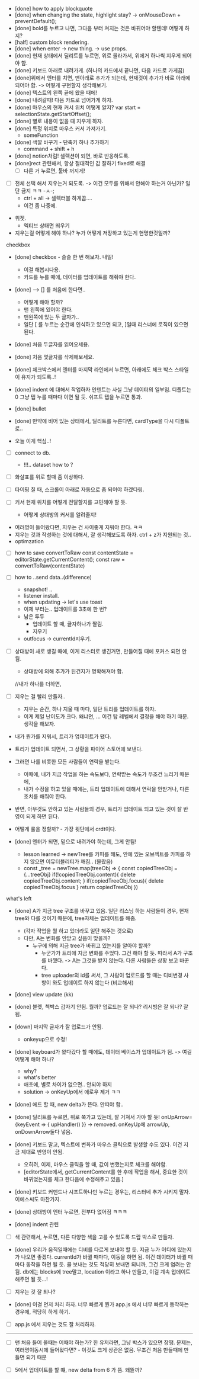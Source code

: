 - [done] how to apply blockquote
- [done] when changing the state, highlight stay? -> onMouseDown + preventDefault();
- [done] bold를 누르고 나면, 그다음 부터 쳐지는 것은 바뀌어야 할텐데! 어떻게 하지?
- [half] custom block rendering.
- [done] when enter -> new thing. -> use props.
- [done] 현재 상태에서 딜리트를 누르면, 위로 올라가서, 위에거 하나씩 지우게 되어야 함.
- [done] 키보드 아래로 내려가게. (하나의 카드에서 끝나면, 다음 카드로 가게끔)
- [done]위에서 엔터를 치면, 맨아래로 추가가 되는데, 현재것이 추가가 바로 아래에 되어야 함. -> 어떻게 구현할지 생각해보기. 
- [done] 텍스트의 왼쪽 끝에 왔을 때에!
- [done] 내려갈때! 다음 카드로 넘어가게 하자.
- [done] 마우스의 현재 커서 위치 어떻게 알지? var start = selectionState.getStartOffset();
- [done] 별로 내용이 없을 때 지우게 하자.
- [done] 특정 위치로 마우스 커서 가져가기.
  - someFunction
- [done] 색깔 바꾸기 - 단축키 하나 추가하기
  - command + shift + h
- [done] notion처럼! 셀렉션이 되면, 바로 반응하도록.
- [done]rect 관련해서, 항상 절대적인 값 잘하기 
  fixed로 해결
  - [ ] 다른 거 누르면, 툴바 꺼지게!
- [ ] 전체 선택 해서 지우는거 되도록. -> 이건 모두를 위해서 안해야 하는거 아닌가? 일단 금지 ㅋㅋ -ㅅ-; 
  - ctrl + all -> 셀렉터블 하게끔....
  - 이건 좀 나중에.
- 위젯. 
  - 엑티브 상태면 띄우기
- 지우는걸 어떻게 해야 하나? 누가 어떻게 저장하고 있는게 현명한것일까?

checkbox
- [done] checkbox - 슬슬 한 번 해보자. 내일!
  - 이걸 해봅시다용.
  - 카드를 누를 때에, 데이터를 업데이트를 해줘야 한다.
- [done] --> [] 를 처음에 한다면..
  - 어떻게 해야 할까?
  - 맨 왼쪽에 있어야 한다.
  - 맨왼쪽에 있는 두 글자가..
  - 일단 [ 를 누르는 순간에 인식하고 있으면 되고, ]일때 리스너에 로직이 있으면 된다.
- [done] 처음 두글자를 읽어오세용.
- [done] 처음 몇글자를 삭제해보세요.
- [done] 체크박스에서 엔터를 마지막 라인에서 누르면, 아래에도 체크 박스 스타일이 유지가 되도록..!
- [done] indent 에 대해서 작업하자
  인덴트는 사실 그냥 데이터의 일부임.
  디폴트는 0 
  그냥 탭 누를 때마다 이면 될 듯. 
  쉬프트 탭을 누르면 통과.  
- [done] bullet
- [done] 만약에 비어 있는 상태에서, 딜리트를 누른다면, cardType을 다시 디폴트로..

- 오늘 이게 핵심..!
- [ ] connect to db. 
  - !!!.. dataset how to ?
- [ ] 화살표를 위로 할때 좀 이상하다. 

- [ ] 타이핑 칠 때, 스크롤이 아래로 자동으로 좀 되어야 하겠다링.
- [ ] 커서 현재 위치를 어떻게 전달할지를 고민해야 할 듯.
  - 어떻게 상대방의 커서를 알려줄지!
- 여러명이 들어왔다면, 지우는 건 사이좋게 지워야 한다. ㅋㅋ
- 지우는 것과 작성하는 것에 대해서, 잘 생각해보도록 하자. ctrl + z가 지원되는 것..
- optimzation


- [ ] how to save
  convertToRaw
  const contentState = editorState.getCurrentContent();
  const raw = convertToRaw(contentState)

- [ ] how to ..send data..(difference)
  - snapshot! ..
  - listener install.
  - when updating -> let's use toast
  - 이제 부터는.. 업데이트를 3초에 한 번? 
  - 남은 투두 
    - 업데이트 할 때, 글자하나가 짤림.   
    - 지우기
  - outfocus -> currentId지우기.
- [ ] 상대방이 새로 생길 때에, 이게 리스터로 생긴거면, 만들어질 때에 포커스 되면 안됨.
  - 상대방에 의해 추가가 된건지가 명확해져야 함.

  //내가 하나를 더하면, 

- [ ] 지우는 걸 빨리 만들자..
  - 지우는 순간, 하나 지울 때 마다, 일단 트리를 업데이트를 하자. 
  - 이게 제일 난이도가 크다. 왜냐면, ... 이건 탑 레벨에서 결정을 해야 하기 때문.
생각을 해보자.

- 내가 뭔가를 지워서, 트리가 업데이트가 됐다.
- 트리가 업데이트 되면서, 그 상황을 파이어 스토어에 보낸다.
- 그러면 나를 비롯한 모든 사람들이 연락을 받는다.
  - 이때에, 내가 지금 작업을 하는 속도보다, 연락받는 속도가 무조건 느리기 때문에,
  - 내가 수정을 하고 있을 때에는, 트리 업데이트에 대해서 연락을 안받거나, 다른 조치를 해줘야 한다.

- 반면, 아무것도 안하고 있는 사람들의 경우, 트리가 업데이트 되고 있는 것이 잘 반영이 되게 하면 된다.
- 어떻게 룰을 정할까? - 가장 윗단에서 crdt이다.
- [done] 엔터가 되면, 밑으로 내려가야 하는데, 그게 안됨!
  -  lesson learned -> newTree를 카피를 해도, 안에 있는 오브젝트를 카피를 하지 않으면 이뮤터블리티가 깨짐.. (몰랐음)
  -  const _tree = newTree.map(treeObj => {
      const copiedTreeObj = {...treeObj}
      if(!copiedTreeObj.content){
        delete copiedTreeObj.content;
      }
      if(copiedTreeObj.focus){
        delete copiedTreeObj.focus
      }
      return copiedTreeObj
    })
  

what's left
- [done] A가 지금 tree 구조를 바꾸고 있음.
  일단 리스닝 하는 사람들이 경우, 현재 tree와 다를 것이기 때문에, tree자체는 업데이트를 해줌. 
  - (각자 작업을 뭘 하고 있더라도 일단 해주는 것으로)
  - 다만, A는 변화를 안받고 싶음이 맞을까? 
    - 누구에 의해 지금 tree가 바뀌고 있는지를 알아야 할까? 
      - 누군가가 트리에 지금 변화를 주었다. 
      그건 해야 할 듯. 따라서 A가 구조를 바꿨다. -> A는 그것을 받지 않는다.
      다른 사람들은 상황 보고 바꾼다.
      - tree uploader의 id를 써서, 그 사람이 업로드를 할 때는 디비변경 사항이 와도 업데이트 하지 않는다 (비교해서)
- [done] view update (kk)

- [done] 블렛, 첵박스 갑자기 안됨. 뭘까?
  업로드는 잘 되나?
  리시빙은 잘 되나?
  잘 됨.

- [down] 마지막 글자가 잘 업로드가 안됨.
  - onkeyup으로 수정!

- [done] keyboard가 왔다갔다 할 때에도, 데이터 베이스가 업데이트가 됨. -> 여길 어떻게 해야 하나? 
  - why?
  - what's better
  - 애초에, 별로 차이가 없으면.. 안되야 하지
  - solution
    -> onKeyUp에서 에로우 제거 ㅋㅋ 

- [done] 에드 할 때, new delta가 뜬다. 안떠야 함.. 
- [done] 딜리트를 누르면, 위로 쭉가고 있는데, 잘 거쳐서 가야 할 듯!
  onUpArrow={keyEvent => {
    upHandler()
  }}
  -> removed.
  onKeyUp에 arrowUp, onDownArrow둘다 넣음. 

- [done] 키보드 말고, 텍스트에 변화가 마우스 클릭으로 발생할 수도 있다. 이건 지금 제대로 반영이 안됨.
  - 오히려, 이제, 마우스 클릭을 할 때, 값이 변했는지로 체크를 해야함.
  - [editorState에서, getCurrentContent를 한 후에 작업을 해서, 중요한 것이 바뀌었는지를 체크 한다음에 수정해주고 있음.]

- [done] 키보드
  커맨드나 시프트하나만 누르는 경우는, 리스터네 추가 시키지 말자. 
  이에스씨도 마찬가지. 

- [done] 상대방이 엔터 누르면, 전부다 없어짐 ㅋㅋㅋ 
- [done] indent 관련

- [ ] 색 관련해서, 누르면, 다른 다양한 색을 고를 수 있도록 드랍 박스로 만들자. 

- [done] 우리가 움직일때에는 디비를 다르게 보내야 할 듯.
  지금 누가 어디에 있는지가 나오면 좋겠다.
  currentId가 바뀔 때마다, 이동을 하면 됨.
  이건 데이터가 바뀔 때마다 동작을 하면 될 듯. 
  콜 보내는 것도 적당히 보내면 되니까, 그건 크게 염려는 안됨. 
  db에는 blocks에 tree말고, location 이라고 하나 만들고, 이걸 계속 업데이트 해주면 될 듯...!

- [ ] 지우는 것 잘 되나?

- [done] 이걸 먼저 처리 하자. 너무 빠르게 뭔가 app.js 에서 너무 빠르게 동작하는 경우에, 적당히 하게 하기.
- [ ] app.js 에서 지우는 것도 잘 처리하자.

-------

- [ ] 맨 처음 들어 올때는 어때야 하는가? 
  한 유저라면, 그냥 박스가 있으면 장땡. 
  문제는, 여러명이동시에 들어왔다면? - 이것도 크게 상관은 없음. 무조건 처음 만들때에 만들면 되기 때문

- [ ] 5에서 업데이트를 할 떄, new delta from 6 가 뜸. 왜뜰까? 


